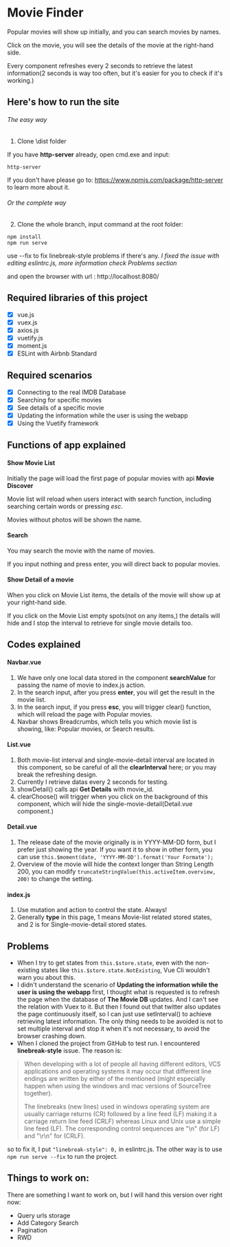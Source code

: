 # Movie Finder

Popular movies will show up initially, and you can search movies by names.

Click on the movie, you will see the details of the movie at the right-hand side.

Every component refreshes every 2 seconds to retrieve the latest information(2 seconds is way too often, but it's easier for you to check if it's working.)

## Here's how to run the site

###### The easy way
1. Clone \dist folder

If you have **http-server** already, open cmd.exe and input:

```
http-server
```

If you don't have please go to: https://www.npmjs.com/package/http-server 
to learn more about it.

###### Or the complete way
2. Clone the whole branch, input command at the root folder:

```
npm install
npm run serve
```

use --fix to fix linebreak-style problems if there's any.
*I fixed the issue with editing eslintrc.js, more information check Problems section*

and open the browser with url : http://localhost:8080/


## Required libraries of this project

- [x] vue.js
- [x] vuex.js
- [x] axios.js
- [x] vuetify.js
- [x] moment.js
- [x] ESLint with Airbnb Standard

## Required scenarios

- [x] Connecting to the real IMDB Database
- [x] Searching for specific movies
- [x] See details of a specific movie
- [x] Updating the information while the user is using the webapp
- [x] Using the Vuetify framework

## Functions of app explained

#### Show Movie List

Initially the page will load the first page of popular movies with api **Movie Discover**

Movie list will reload when users interact with search function, including searching certain words or pressing *esc*.

Movies without photos will be shown the name.

#### Search

You may search the movie with the name of movies.

If you input nothing and press enter, you will direct back to popular movies.

#### Show Detail of a movie

When you click on Movie List items, the details of the movie will show up at your right-hand side.

If you click on the Movie List empty spots(not on any items,) the details will hide and I stop the interval to retrieve for single movie details too.

## Codes explained

#### Navbar.vue

1. We have only one local data stored in the component **searchValue** for passing the name of movie to index.js action.
2. In the search input, after you press **enter**, you will get the result in the movie list.
3. In the search input, if you press **esc**, you will trigger clear() function, which will reload the page with Popular movies.
4. Navbar shows Breadcrumbs, which tells you which movie list is showing, like: Popular movies, or Search results.

#### List.vue

1. Both movie-list interval and single-movie-detail interval are located in this component, so be careful of all the **clearInterval** here; or you may break the refreshing design.
2. Currently I retrieve datas every 2 seconds for testing.
3. showDetail() calls api **Get Details** with movie_id.
4. clearChoose() will trigger when you click on the background of this component, which will hide the single-movie-detail(Detail.vue component.)

#### Detail.vue

1. The release date of the movie originally is in YYYY-MM-DD form, but I prefer just showing the year. If you want it to show in other form, you can use ```this.$moment(date, 'YYYY-MM-DD').format('Your Formate');```
2. Overview of the movie will hide the context longer than String Length 200, you can modify ```truncateStringValue(this.activeItem.overview, 200)``` to change the setting.

#### index.js

1. Use mutation and action to control the state. Always!
2. Generally **type** in this page, 1 means Movie-list related stored states, and 2 is for Single-movie-detail stored states.

## Problems 

* When I try to get states from ```this.$store.state```, even with the non-existing states like ```this.$store.state.NotExisting```, Vue Cli wouldn't warn you about this.
* I didn't understand the scenario of **Updating the information while the user is using the webapp** first, I thought what is requested is to refresh the page when the database of **The Movie DB** updates. And I can't see the relation with Vuex to it. But then I found out that twitter also updates the page continuously itself, so I can just use setInterval() to achieve retrieving latest information. The only thing needs to be avoided is not to set multiple interval and stop it when it's not necessary, to avoid the browser crashing down.
* When I cloned the project from GitHub to test run. I encountered **linebreak-style** issue. The reason is:
> When developing with a lot of people all having different editors, VCS applications and operating systems it may occur that different line endings are written by either of the mentioned (might especially happen when using the windows and mac versions of SourceTree together).
> 
> The linebreaks (new lines) used in windows operating system are usually carriage returns (CR) followed by a line feed (LF) making it a carriage return line feed (CRLF) whereas Linux and Unix use a simple line feed (LF). The corresponding control sequences are "\n" (for LF) and "\r\n" for (CRLF).

so to fix it, I put ```"linebreak-style": 0,``` in eslintrc.js. The other way is to use ```npm run serve --fix``` to run the project.

## Things to work on:

There are something I want to work on, but I will hand this version over right now:
* Query urls storage
* Add Category Search
* Pagination
* RWD

